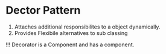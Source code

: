 # Dector Pattern
1) Attaches additional responsibilites to a object dynamically.
2) Provides Flexibile alternatives to sub classing


!!! Decorator is a Component and has a component.


